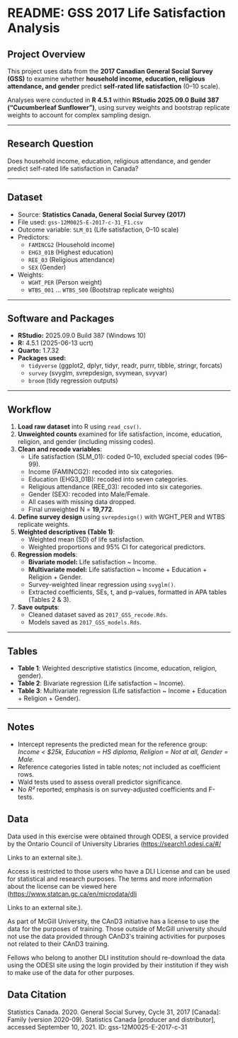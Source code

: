 # README: GSS 2017 Life Satisfaction Analysis  

## Project Overview  
This project uses data from the **2017 Canadian General Social Survey (GSS)** to examine whether **household income, education, religious attendance, and gender** predict **self-rated life satisfaction** (0–10 scale).  

Analyses were conducted in **R 4.5.1** within **RStudio 2025.09.0 Build 387 (“Cucumberleaf Sunflower”)**, using survey weights and bootstrap replicate weights to account for complex sampling design.  

---

## Research Question  
Does household income, education, religious attendance, and gender predict self-rated life satisfaction in Canada?  

---

## Dataset  
- Source: **Statistics Canada, General Social Survey (2017)**  
- File used: `gss-12M0025-E-2017-c-31_F1.csv`  
- Outcome variable: `SLM_01` (Life satisfaction, 0–10 scale)  
- Predictors:  
  - `FAMINCG2` (Household income)  
  - `EHG3_01B` (Highest education)  
  - `REE_03` (Religious attendance)  
  - `SEX` (Gender)  
- Weights:  
  - `WGHT_PER` (Person weight)  
  - `WTBS_001` … `WTBS_500` (Bootstrap replicate weights)  

---

## Software and Packages  
- **RStudio:** 2025.09.0 Build 387 (Windows 10)  
- **R:** 4.5.1 (2025-06-13 ucrt)  
- **Quarto:** 1.7.32  
- **Packages used:**  
  - `tidyverse` (ggplot2, dplyr, tidyr, readr, purrr, tibble, stringr, forcats)  
  - `survey` (svyglm, svrepdesign, svymean, svyvar)  
  - `broom` (tidy regression outputs)  

---

## Workflow  

1. **Load raw dataset** into R using `read_csv()`.  
2. **Unweighted counts** examined for life satisfaction, income, education, religion, and gender (including missing codes).  
3. **Clean and recode variables**:  
   - Life satisfaction (SLM_01): coded 0–10, excluded special codes (96–99).  
   - Income (FAMINCG2): recoded into six categories.  
   - Education (EHG3_01B): recoded into seven categories.  
   - Religious attendance (REE_03): recoded into six categories.  
   - Gender (SEX): recoded into Male/Female.  
   - All cases with missing data dropped.  
   - Final unweighted N = **19,772**.  
4. **Define survey design** using `svrepdesign()` with WGHT_PER and WTBS replicate weights.  
5. **Weighted descriptives (Table 1)**:  
   - Weighted mean (SD) of life satisfaction.  
   - Weighted proportions and 95% CI for categorical predictors.  
6. **Regression models**:  
   - **Bivariate model:** Life satisfaction ~ Income.  
   - **Multivariate model:** Life satisfaction ~ Income + Education + Religion + Gender.  
   - Survey-weighted linear regression using `svyglm()`.  
   - Extracted coefficients, SEs, t, and p-values, formatted in APA tables (Tables 2 & 3).  
7. **Save outputs**:  
   - Cleaned dataset saved as `2017_GSS_recode.Rds`.  
   - Models saved as `2017_GSS_models.Rds`.  

---

## Tables  

- **Table 1**: Weighted descriptive statistics (income, education, religion, gender).  
- **Table 2**: Bivariate regression (Life satisfaction ~ Income).  
- **Table 3**: Multivariate regression (Life satisfaction ~ Income + Education + Religion + Gender).  

---

## Notes  
- Intercept represents the predicted mean for the reference group: *Income < $25k, Education = HS diploma, Religion = Not at all, Gender = Male.*  
- Reference categories listed in table notes; not included as coefficient rows.  
- Wald tests used to assess overall predictor significance.  
- No *R²* reported; emphasis is on survey-adjusted coefficients and F-tests.  


## Data 

Data used in this exercise were obtained through ODESI, a service provided by the Ontario Council of University Libraries (https://search1.odesi.ca/#/

Links to an external site.).

Access is restricted to those users who have a DLI License and can be used for statistical and research purposes. The terms and more information about the license can be viewed here (https://www.statcan.gc.ca/en/microdata/dli

Links to an external site.).

As part of McGill University, the CAnD3 initiative has a license to use the data for the purposes of training. Those outside of McGill university should not use the data provided through CAnD3's training activities for purposes not related to their CAnD3 training.

Fellows who belong to another DLI institution should re-download the data using the ODESI site using the login provided by their institution if they wish to make use of the data for other purposes.


## Data Citation

Statistics Canada. 2020. General Social Survey, Cycle 31, 2017 [Canada]: Family (version 2020-09). Statistics Canada [producer and distributor], accessed September 10, 2021. ID: gss-12M0025-E-2017-c-31